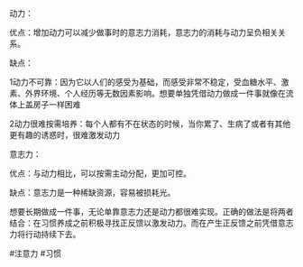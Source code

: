 

动力：

优点：增加动力可以减少做事时的意志力消耗，意志力的消耗与动力呈负相关关系。

缺点：

1动力不可靠：因为它以人们的感受为基础，而感受非常不稳定，受血糖水平、激素、外界环境、个人经历等无数因素影响。想要单独凭借动力做成一件事就像在流体上盖房子一样困难

2动力很难按需培养：每个人都有不在状态的时候，当你累了、生病了或者有其他更有趣的诱惑时，很难激发动力

意志力：

优点：与动力相比，可以按需主动分配，更加可控。

缺点：意志力是一种稀缺资源，容易被损耗光。

想要长期做成一件事，无论单靠意志力还是动力都很难实现。正确的做法是将两者结合：在习惯养成之前积极寻找正反馈以激发动力。而在产生正反馈之前凭借意志力将行动持续下去。

#注意力 
#习惯 